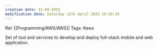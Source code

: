 ```yaml
---
creation date: 12-04-2025
modification date: Saturday 12th April 2025 15:45:34
---
```

Rel: [[Programming/AWS/AWS]]
Tags: #aws

Set of tool and services to develop and deploy full-stack mobile and web application.
